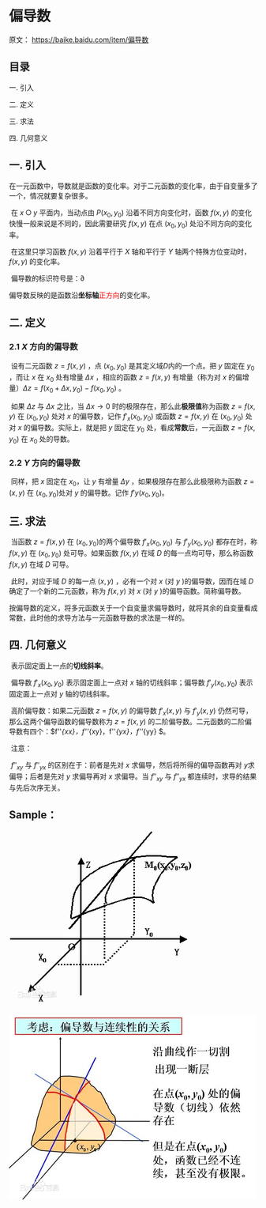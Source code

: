 # 偏导数

原文： https://baike.baidu.com/item/偏导数



## 目录

一. 引入

二. 定义

三. 求法

四. 几何意义



## 一. 引入

​        在一元函数中，导数就是函数的变化率。对于二元函数的变化率，由于自变量多了一个，情况就要复杂很多。

​        在 $x \bigcirc y$ 平面内，当动点由 $P(x_0,y_0)$ 沿着不同方向变化时，函数 $f(x,y)$ 的变化快慢一般来说是不同的，因此需要研究 $f(x,y)$ 在点 $(x_0,y_0)$ 处沿不同方向的变化率。

​        在这里只学习函数 $f(x,y)$ 沿着平行于 $X$ 轴和平行于 $Y$ 轴两个特殊方位变动时， $f(x,y)$ 的变化率。

​        偏导数的标识符号是：$\partial$

​        偏导数反映的是函数沿**坐标轴**<font color='red'>正方向</font>的变化率。

## 二. 定义

### 2.1 $X$ 方向的偏导数

​        设有二元函数 $z = f(x,y)$ ，点 $(x_0,y_0)$ 是其定义域$D$内的一个点。把 $y$ 固定在 $y_0$ ，而让 $x$ 在 $x_0$ 处有增量 $\Delta{x}$ ，相应的函数 $z = f(x,y)$ 有增量（称为对 $x$ 的偏增量）$\Delta{z} = f(x_0 + \Delta{x}, y_0) - f(x_0, y_0)$ 。

​        如果 $\Delta{z}$ 与 $\Delta{x}$ 之比，当 $\Delta{x} \rightarrow 0$ 时的极限存在，那么此**极限值**称为函数 $z = f(x,y)$ 在 $(x_0,y_0)$ 处对 $x$ 的偏导数，记作 $f'_x(x_0,y_0)$ 或函数 $z = f(x,y)$ 在 $(x_0,y_0)$ 处对 $x$ 的偏导数。实际上，就是把 $y$ 固定在 $y_0$ 处，看成**常数**后，一元函数 $z=f(x, y_0)$ 在 $x_0$ 处的导数。

### 2.2 $Y$ 方向的偏导数

​        同样，把 $x$ 固定在 $x_0$，让 $y$ 有增量 $\Delta{y}$ ，如果极限存在那么此极限称为函数 $z=(x,y)$ 在 $(x_0,y_0)$处对 $y$ 的偏导数。记作 $f'y(x_0,y_0)$。

## 三. 求法

​        当函数 $z=f(x,y)$ 在 $(x_0,y_0)$的两个偏导数 $f'_x(x_0,y_0)$ 与 $f'_y(x_0,y_0)$ 都存在时，称 $f(x,y)$ 在 $(x_0,y_0)$ 处可导。如果函数 $f(x,y)$ 在域 $D$ 的每一点均可导，那么称函数 $f(x,y)$ 在域 $D$ 可导。

​        此时，对应于域 $D$ 的每一点 $(x,y)$ ，必有一个对 $x$ (对 $y$ )的偏导数，因而在域 $D$ 确定了一个新的二元函数，称为 $f(x,y)$ 对 $x$ (对 $y$ )的偏导函数。简称偏导数。

​        按偏导数的定义，将多元函数关于一个自变量求偏导数时，就将其余的自变量看成常数，此时他的求导方法与一元函数导数的求法是一样的。

## 四. 几何意义

​        表示固定面上一点的**切线斜率**。

​        偏导数 $f'_x(x_0,y_0)$ 表示固定面上一点对 $x$ 轴的切线斜率；偏导数 $f'_y(x_0,y_0)$ 表示固定面上一点对 $y$ 轴的切线斜率。

​        高阶偏导数：如果二元函数 $z=f(x,y)$ 的偏导数 $f'_x(x,y)$ 与 $f'_y(x,y)$ 仍然可导，那么这两个偏导函数的偏导数称为 $z=f(x,y)$ 的二阶偏导数。二元函数的二阶偏导数有四个：$f''_{xx}，f''_{xy}，f''_{yx}，f''_{yy} $。

​        注意：

​        $f''_{xy}$ 与 $f''_{yx}$ 的区别在于：前者是先对 $x$ 求偏导，然后将所得的偏导函数再对 $y$求偏导；后者是先对 $y$ 求偏导再对 $x$ 求偏导。当 $f''_{xy}$ 与 $f''_{yx}$ 都连续时，求导的结果与先后次序无关。 



## Sample：

![1](./images/partial_derivative/1.webp)

![2](./images/partial_derivative/2.webp)